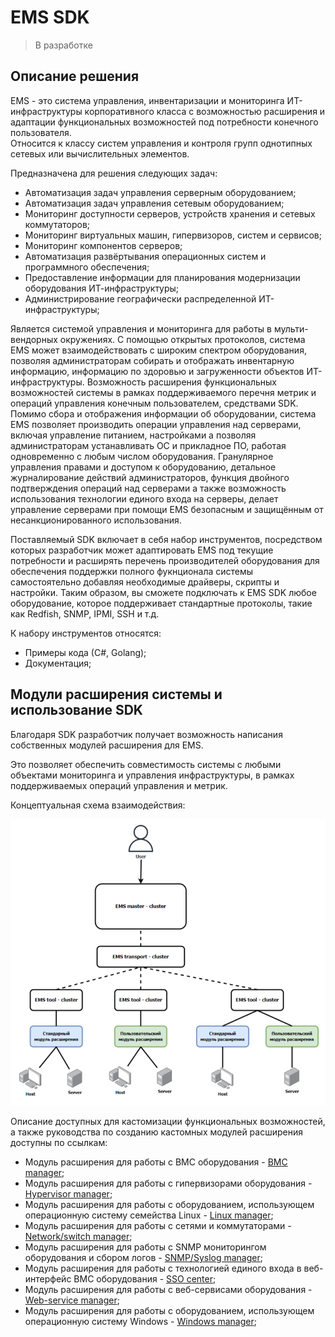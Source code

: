 # EMS SDK

> В разработке

## Описание решения

EMS - это система управления, инвентаризации и мониторинга ИТ-инфраструктуры корпоративного класса с возможностью расширения и адаптации функциональных возможностей под потребности конечного пользователя.  
Относится к классу систем управления и контроля групп однотипных сетевых или вычислительных элементов.

Предназначена для решения следующих задач:

- Автоматизация задач управления серверным оборудованием;
- Автоматизация задач управления сетевым оборудованием;
- Мониторинг доступности серверов, устройств хранения и сетевых коммутаторов;
- Мониторинг виртуальных машин, гипервизоров, систем и сервисов;
- Мониторинг компонентов серверов;
- Автоматизация развёртывания операционных систем и программного обеспечения;
- Предоставление информации для планирования модернизации оборудования ИТ-инфраструктуры;
- Администрирование географически распределенной ИТ-инфраструктуры;

Является системой управления и мониторинга для работы в мульти-вендорных окружениях. С помощью открытых протоколов, система EMS может взаимодействовать с широким спектром оборудования, позволяя администраторам собирать и отображать инвентарную информацию, информацию по здоровью и загруженности объектов ИТ-инфраструктуры. Возможность расширения функциональных возможностей системы в рамках поддерживаемого перечня метрик и операций управления конечным пользователем, средствами SDK. Помимо сбора и отображения информации об оборудовании, система EMS позволяет производить операции управления над серверами, включая управление питанием, настройками а позволяя администраторам устанавливать ОС и прикладное ПО, работая одновременно с любым числом оборудования. Гранулярное управления правами и доступом к оборудованию, детальное журналирование действий администраторов, функция двойного подтверждения операций над серверами а также возможность использования технологии единого входа на серверы, делает управление серверами при помощи EMS безопасным и защищённым от несанкционированного использования.

Поставляемый SDK включает в себя набор инструментов, посредством которых разработчик может адаптировать EMS под текущие потребности и расширять перечень производителей оборудования для обеспечения поддержки полного фукнционала системы самостоятельно добавляя необходимые драйверы, скрипты и настройки. Таким образом, вы сможете подключать к EMS SDK любое оборудование, которое поддерживает стандартные протоколы, такие как Redfish, SNMP, IPMI, SSH и т.д. 

К набору инструментов относятся:

- Примеры кода (С#, Golang);
- Документация;

## Модули расширения системы и использование SDK

Благодаря SDK разработчик получает возможность написания собственных модулей расширения для EMS.

Это позволяет обеспечить совместимость системы с любыми объектами мониторинга и управления инфраструктуры, в рамках поддерживаемых операций управления и метрик.

Концептуальная схема взаимодействия:

![Схема взаимодействия](sdk.png)

Описание доступных для кастомизации функциональных возможностей, а также руководства по созданию кастомных модулей расширения доступны по ссылкам:

- Модуль расширения для работы с BMC оборудования - [BMC manager](extend_bmc);
- Модуль расширения для работы с гипервизорами оборудования - [Hypervisor manager](extend_hypervisor);
- Модуль расширения для работы с оборудованием, использующем операционную систему семейства Linux - [Linux manager](extend_linux);
- Модуль расширения для работы с сетями и коммутаторами - [Network/switch manager](extend_network_switch);
- Модуль расширения для работы с SNMP мониторингом оборудования и сбором логов - [SNMP/Syslog manager](extend_snmp);
- Модуль расширения для работы с технологией единого входа в веб-интерфейс BMC оборудования - [SSO center](extend_sso_bmc);
- Модуль расширения для работы с веб-сервисами оборудования - [Web-service manager](extend_web_service);
- Модуль расширения для работы с оборудованием, использующем операционную систему Windows - [Windows manager](extend_windows);
